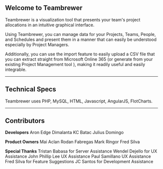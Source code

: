 Welcome to Teambrewer
-------

Teambrewer is a visualization tool that presents your team's project allocations in an intuitive graphical interface.

Using Teambrewer, you can manage data for your Projects, Teams, People, and Schedules and present them in a manner that can easily be understood especially by Project Managers.

Additionally, you can use the import feature to easily upload a CSV file that you can extract straight from Microsoft Online 365 (or generate from your existing Project Management tool ), making it readily useful and easily integrable.

----------

Technical Specs
---------------

Teambrewer uses PHP, MySQL, HTML, Javascript, AngularJS, FlotCharts.

----------

Contributors
------------

**Developers**
Aron 
Edge Dimalanta
KC Batac
Julius Domingo

**Product Owners**
Mai Aclan
Rodan Fabregas
Mark Ringor
Fred Silva

**Special Thanks**
Tristan Babasa for Server Assistance
Wendel Dejello for UX Assistance
John Phillip Lee UX Assistance
Paul Samillano UX Assistance
Fred Silva for Feature Suggestions
JC Santos for Development Assistance




